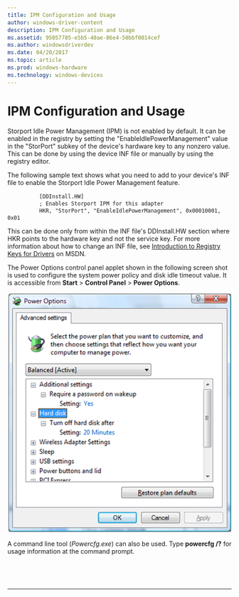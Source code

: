 ```yaml
---
title: IPM Configuration and Usage
author: windows-driver-content
description: IPM Configuration and Usage
ms.assetid: 95057785-e5b5-40ae-86e4-50bbf0014cef
ms.author: windowsdriverdev
ms.date: 04/20/2017
ms.topic: article
ms.prod: windows-hardware
ms.technology: windows-devices
---
```


# IPM Configuration and Usage


Storport Idle Power Management (IPM) is not enabled by default. It can be enabled in the registry by setting the "EnableIdlePowerManagement" value in the "StorPort" subkey of the device's hardware key to any nonzero value. This can be done by using the device INF file or manually by using the registry editor.

The following sample text shows what you need to add to your device's INF file to enable the Storport Idle Power Management feature.

```
          [DDInstall.HW]
          ; Enables Storport IPM for this adapter
          HKR, "StorPort", "EnableIdlePowerManagement", 0x00010001, 0x01
```

This can be done only from within the INF file's DDInstall.HW section where HKR points to the hardware key and not the service key. For more information about how to change an INF file, see [Introduction to Registry Keys for Drivers](http://go.microsoft.com/fwlink/p/?linkid=144533) on MSDN.

The Power Options control panel applet shown in the following screen shot is used to configure the system power policy and disk idle timeout value. It is accessible from **Start** &gt; **Control Panel** &gt; **Power Options**.

![screen shot illustrating ipm power options](images/ipm-power-options.png)

A command line tool (*Powercfg.exe*) can also be used. Type **powercfg /?** for usage information at the command prompt.

 

 


--------------------


